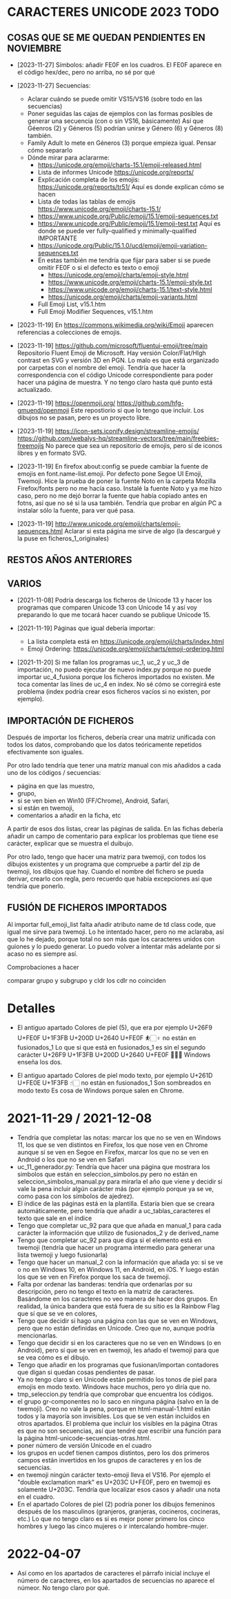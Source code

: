# CARACTERES UNICODE 2023 TODO

## COSAS QUE SE ME QUEDAN PENDIENTES EN NOVIEMBRE

- [2023-11-27] Símbolos: añadir FE0F en los cuadros. El FE0F aparece en el código hex/dec, pero no arriba, no sé por qué
- [2023-11-27] Secuencias:
    - Aclarar cuándo se puede omitir VS15/VS16 (sobre todo en las secuencias)
    - Poner seguidas las cajas de ejemplos con las formas posibles de generar una secuencia (con o sin VS16, básicamente) Así que Géenros (2) y Géneros (5) podrían unirse y Género (6) y Géneros (8) también.
    - Family Adult lo mete en Géneros (3) porque empieza igual. Pensar cómo separarlo
    - Dónde mirar para aclararme:
        - https://unicode.org/emoji/charts-15.1/emoji-released.html
        - Lista de informes Unicode https://unicode.org/reports/
        - Explicación completa de los emojis: https://unicode.org/reports/tr51/ Aquí es donde explican cómo se hacen
        - Lista de todas las tablas de emojis https://www.unicode.org/emoji/charts-15.1/
        - https://www.unicode.org/Public/emoji/15.1/emoji-sequences.txt
        - https://www.unicode.org/Public/emoji/15.1/emoji-test.txt Aquí es donde se puede ver fully-qualified y minimally-qualified IMPORTANTE
        - https://unicode.org/Public/15.1.0/ucd/emoji/emoji-variation-sequences.txt
        - En estas también me tendría que fijar para saber si se puede omitir FE0F o si el defecto es texto o emoji
            - https://unicode.org/emoji/charts/emoji-style.html
            - https://www.unicode.org/emoji/charts-15.1/emoji-style.txt
            - https://www.unicode.org/emoji/charts-15.1/text-style.html
            - https://unicode.org/emoji/charts/emoji-variants.html
        - Full Emoji List, v15.1.htm
        - Full Emoji Modifier Sequences, v15.1.htm

- [2023-11-19] En https://commons.wikimedia.org/wiki/Emoji aparecen referencias a colecciones de emojis.
- [2023-11-19] https://github.com/microsoft/fluentui-emoji/tree/main Repositorio Fluent Emoji de Microsoft. Hay versión Color/Flat/HIgh contrast en SVG y versión 3D en PGN. Lo malo es que está organizado por carpetas con el nombre del emoji. Tendría que hacer la correspondencia con el código Unicode correspondiente para poder hacer una página de muestra. Y no tengo claro hasta qué punto está actualizado.
- [2023-11-19] https://openmoji.org/ https://github.com/hfg-gmuend/openmoji Este repostiorio sí que lo tengo que incluir. Los dibujos no se pasan, pero es un proyecto libre.
- [2023-11-19] https://icon-sets.iconify.design/streamline-emojis/ https://github.com/webalys-hq/streamline-vectors/tree/main/freebies-freemojis No parece que sea un repositorio de emojis, pero sí de iconos libres y en formato SVG.
- [2023-11-19] En firefox about:config se puede cambiar la fuente de emojis en font.name-list.emoji. Por defecto pone Segoe UI Emoji, Twemoji. Hice la prueba de poner la fuente Noto en la carpeta Mozilla Firefox/fonts pero no me hacía caso. Instalé la fuente Noto y ya me hizo caso, pero no me dejó borrar la fuente que había copiado antes en fotns, así que no sé si la usa también. Tendría que probar en algún PC a instalar sólo la fuente, para ver qué pasa.
- [2023-11-19] http://www.unicode.org/emoji/charts/emoji-sequences.html Aclarar si esta página me sirve de algo (la descargué y la puse en ficheros_1_originales)

## RESTOS AÑOS ANTERIORES

## VARIOS

- [2021-11-08] Podría descarga los ficheros de Unicode 13 y hacer los programas que comparen Unicode 13 con Unicode 14 y así voy preparando lo que me tocará hacer cuando se publique Unicode 15.

- [2021-11-19] Páginas que igual debería importar:
  - La lista completa está en https://unicode.org/emoji/charts/index.html
  - Emoji Ordering: https://unicode.org/emoji/charts/emoji-ordering.html

- [2021-11-20] Si me fallan los programas uc_1, uc_2 y uc_3 de importación, no puedo ejecutar de nuevo index.py porque no puede importar uc_4_fusiona porque los ficheros importados no existen. Me toca comentar las línes de uc_4 en index. No sé cómo se corregirá este problema (index podría crear esos ficheros vacíos si no existen, por ejemplo).

## IMPORTACIÓN DE FICHEROS

Después de importar los ficheros, debería crear una matriz unificada con todos los datos, comprobando que los datos teóricamente repetidos efectivamente son iguales.

Por otro lado tendría que tener una matriz manual con mis añadidos a cada uno de los códigos / secuencias:
- página en que las muestro,
- grupo,
- si se ven bien en Win10 (FF/Chrome), Android, Safari,
- si están en twemoji,
- comentarios a añadir en la ficha, etc

A partir de esos dos listas, crear las páginas de salida. En las fichas debería añadir un campo de comentario para explicar los problemas que tiene ese carácter, explicar que se muestra el duibujo.

Por otro lado, tengo que hacer una matriz para twemoji, con todos los dibujos existentes y un programa que compruebe a partir del zip de twemoji, los dibujos que hay.
Cuando el nombre del fichero se pueda derivar, crearlo con regla, pero recuerdo que había excepciones así que tendría que ponerlo.

## FUSIÓN DE FICHEROS IMPORTADOS

Al importar full_emoji_list falta añadir atributo name de td class code, que igual me sirve para twemoji.
Lo he intentado hacer, pero no me aclaraba, así que lo he dejado, porque total no son más que los caracteres unidos con guiones y lo puedo generar. Lo puedo volver a intentar más adelante por si acaso no es siempre así.

Comprobaciones a hacer

comparar grupo y subgrupo y cldr
los cdlr no coinciden

# Detalles

- El antiguo apartado Colores de piel (5), que era por ejemplo
U+26F9 U+FE0F U+1F3FB U+200D U+2640 U+FE0F &#x26f9;&#xfe0f;&#x1f3fb;&#x200d;&#x2640;&#xfe0f;
no están en fusionados_1
Lo que si que está en fusionados_1 es sin el segundo carácter
U+26F9 U+1F3FB U+200D U+2640 U+FE0F &#x26f9;&#x1f3fb;&#x200d;&#x2640;&#xfe0f;
Windows enseña los dos.

- El antiguo apartado Colores de piel modo texto, por ejemplo
U+261D U+FE0E U+1F3FB  &#x261d;&#xfe0e;&#x1f3fb;
no están en fusionados_1
Son sombreados en modo texto
Es cosa de Windows porque salen en Chrome.

# 2021-11-29 / 2021-12-08
- Tendría que completar las notas: marcar los que no se ven en Windows 11, los que se ven distintos en Firefox, los que nose ven en Chrome aunque sí se ven en Segoe en Firefox, marcar los que no se ven en Android o los que no se ven en Safari
- uc_11_generador.py: Tendría que hacer una página que mostrara los simbolos que están en seleccion_simbolos.py pero no están en seleccion_simbolos_manual.py para mirarla el año que viene y decidir si vale la pena incluir algún carácter más (por ejemplo porque ya se ve, como pasa con los símbolos de ajedrez).
- El índice de las páginas está en la plantilla. Estaría bien que se creara automáticamente, pero tendría que añadir a uc_tablas_caracteres el texto que sale en el índice
- Tengo que completar uc_92 para que que añada en manual_1 para cada carácter la información que utilizo de fusionados_2 y de derived_name
- Tengo que completar uc_92 para que diga si el elemento está en twemoji (tendría que hacer un programa intermedio para generar una lista twemoji y luego fusionarla)
- Tengo que hacer un manual_2 con la información que añada yo: si se ve o no en Windows 10, en Windows 11, en Android, en iOS. Y luego están los que se ven en Firefox porque los saca de twemoji.
- Falta por ordenar las banderas: tendría que ordenarlas por su descripción, pero no tengo el texto en la matriz de caracteres. Basándome en los caracteres no veo manera de hacer dos grupos. En realidad, la única bandera que está fuera de su sitio es la Rainbow Flag que sí que se ve en colores,
- Tengo que decidir si hago una página con las que se ven en Windows, pero que no están definidas en Unicode. Creo que no, aunque podría mencionarlas.
- Tengo que decidir si en los caracteres que no se ven en Windows (o en Android), pero sí que se ven en twemoji, les añado el twemoji para que se vea cómo es el dibujo.
- Tengo que añadir en los programas que fusionan/importan contadores que digan si quedan cosas pendientes de pasar.
- Ya no tengo claro si en Unicode están permitido los tonos de piel para emojis en modo texto. Windows hace muchos, pero yo diría que no.
- tmp_seleccion.py tendría que comprobar que encuentra los códigos.
- el grupo gr-componentes no lo saco en ninguna página (salvo en la de twemoji). Creo no vale la pena, porque en html-manual-1.html están todos y la mayoría son invisibles. Los que se ven están incluidos en otros apartados. El problema que incluir los visibles en la página Otras es que no son secuencias, así que tendré que escribir una función para la página html-unicode-secuencias-otras.html.
- poner número de versión Unicode en el cuadro
- los grupos en ucdef tienen campos distintos, pero los dos primeros campos están invertidos en los grupos de caracteres y en los de secuencias.
- en twemoji ningún carácter texto-emoji lleva el VS16. Por ejemplo el "double exclamation mark" es U+203C U+FE0F, pero en twemoji es solamente U+203C. Tendría que localizar esos casos y añadir una nota en el cuadro.
- En el apartado Colores de piel (2) podría poner los dibujos femeninos después de los masculinos (granjeros, granjeras, cocineros, cocineras, etc.) Lo que no tengo claro es si es mejor poner primero los cinco hombres y luego las cinco mujeres o ir intercalando hombre-mujer.

# 2022-04-07
- Así como en los apartados de caracteres el párrafo inicial incluye el número de caracteres, en los apartados de secuencias no aparece el númeor. No tengo claro por qué.

